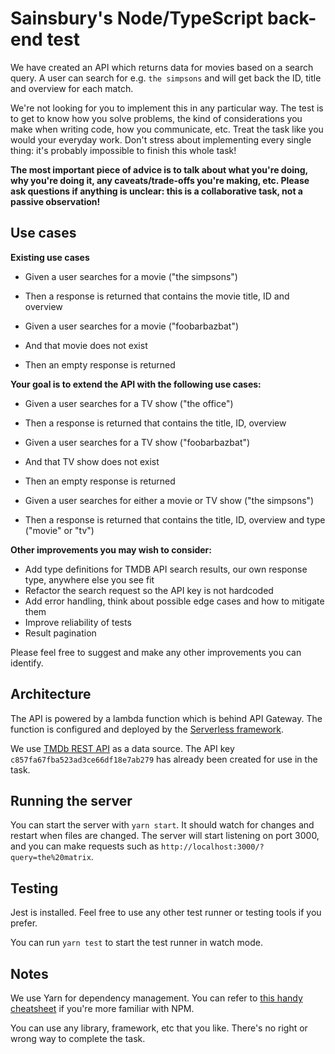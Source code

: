 # Sainsbury's Node/TypeScript back-end test

We have created an API which returns data for movies based on a search query. A user can search for e.g. `the simpsons`
and will get back the ID, title and overview for each match.

We're not looking for you to implement this in any particular way. The test is to get to know how you solve problems,
the kind of considerations you make when writing code, how you communicate, etc. Treat the task like you would your
everyday work. Don't stress about implementing every single thing: it's probably impossible to finish this whole task!

**The most important piece of advice is to talk about what you're doing, why you're doing it, any caveats/trade-offs
you're making, etc. Please ask questions if anything is unclear: this is a collaborative task, not a passive
observation!**

## Use cases

**Existing use cases**

- Given a user searches for a movie ("the simpsons")
- Then a response is returned that contains the movie title, ID and overview

- Given a user searches for a movie ("foobarbazbat")
- And that movie does not exist
- Then an empty response is returned

**Your goal is to extend the API with the following use cases:**

- Given a user searches for a TV show ("the office")
- Then a response is returned that contains the title, ID, overview

- Given a user searches for a TV show ("foobarbazbat")
- And that TV show does not exist
- Then an empty response is returned

- Given a user searches for either a movie or TV show ("the simpsons")
- Then a response is returned that contains the title, ID, overview and type ("movie" or "tv")

**Other improvements you may wish to consider:**

- Add type definitions for TMDB API search results, our own response type, anywhere else you see fit
- Refactor the search request so the API key is not hardcoded
- Add error handling, think about possible edge cases and how to mitigate them
- Improve reliability of tests
- Result pagination

Please feel free to suggest and make any other improvements you can identify.

## Architecture

The API is powered by a lambda function which is behind API Gateway. The function is configured and deployed by the
[Serverless framework](https://www.serverless.com/framework/docs).

We use [TMDb REST API](https://developers.themoviedb.org/3) as a data source. The API key
`c857fa67fba523ad3ce66df18e7ab279` has already been created for use in the task.

## Running the server

You can start the server with `yarn start`. It should watch for changes and restart when files are changed. The server
will start listening on port 3000, and you can make requests such as `http://localhost:3000/?query=the%20matrix`.

## Testing

Jest is installed. Feel free to use any other test runner or testing tools if you prefer.

You can run `yarn test` to start the test runner in watch mode.

## Notes

We use Yarn for dependency management. You can refer to [this handy cheatsheet](https://devhints.io/yarn) if you're more
familiar with NPM.

You can use any library, framework, etc that you like. There's no right or wrong way to complete the task.
